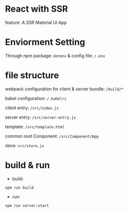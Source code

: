 # React with SSR
feature: A SSR Material UI App

# Enviorment Setting
Through npm package: ```dotenv```  & config file: ```/.env```

# file structure
webpack configuration for client & server bundle: ```/build/*```

babel configuration: ```/.babelrc```

client entry: ```/src/index.js```

server entry: ```/src/server-entry.js```

template: ```/src/template.html```

common root Component: ```/src/Component/App```

store: ```src/store.js```


# build & run
* build:
~~~
npm run build
~~~

* run:
~~~
npm run server:start
~~~
